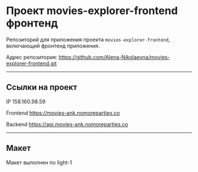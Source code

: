 # Проект movies-explorer-frontend фронтенд

Репозиторий для приложения проекта `movies-explorer-frontend`, включающий фронтенд приложения.

Адрес репозитория:
https://github.com/Alena-Nikolaevna/movies-explorer-frontend.git
_____________________________________________________________________________

## Ссылки на проект

IP 158.160.98.59

Frontend https://movies-ank.nomoreparties.co

Backend https://api.movies-ank.nomoreparties.co
________________________________________________________________________________

## Макет

Макет выполнен по light-1
